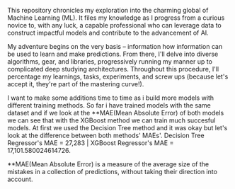 This repository chronicles my exploration into the charming global of Machine Learning (ML). It files my knowledge as I progress from a curious novice to, with any luck, a capable professional who can leverage data to construct impactful models and contribute to the advancement of AI.

My adventure begins on the very basis – information how information can be used to learn and make predictions. From there, I'll delve into diverse algorithms, gear, and libraries, progressively running my manner up to complicated deep studying architectures. Throughout this procedure, I'll percentage my learnings, tasks, experiments, and screw ups (because let's accept it, they're part of the mastering curve!).

I want to make some additions time to time as i build more models with different training methods. So far i have trained models with the same dataset and if we look at the **MAE(Mean Absolute Error) of both models we can see that with the XGBoost method we can train much succesful models. At first we used the Decision Tree method and it was okay but let's look at the difference between both methods' MAEs'. Decision Tree Regressor's MAE = 27,283 | XGBoost Regressor's MAE = 17,101.580024614726.

**MAE(Mean Absolute Error) is a measure of the average size of the mistakes in a collection of predictions, without taking their direction into account.
